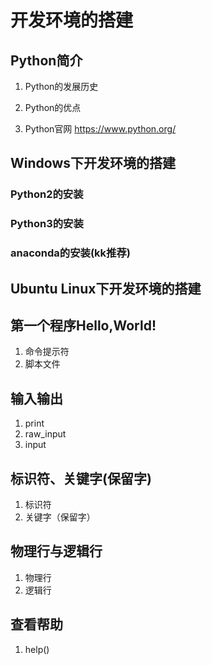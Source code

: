 # 开发环境的搭建

## Python简介
1. Python的发展历史
2. Python的优点

3. Python官网
https://www.python.org/

## Windows下开发环境的搭建
### Python2的安装
### Python3的安装
### anaconda的安装(kk推荐)

## Ubuntu Linux下开发环境的搭建


## 第一个程序Hello,World!
1. 命令提示符
2. 脚本文件

## 输入输出
1. print
2. raw_input
3. input 

## 标识符、关键字(保留字)
1. 标识符
2. 关键字（保留字）

## 物理行与逻辑行
1. 物理行
2. 逻辑行

## 查看帮助
1. help()
